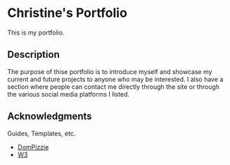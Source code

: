# Christine's Portfolio

This is my portfolio. 

## Description

The purpose of thise portfolio is to introduce myself and showcase my current and future projects to anyone who may be interested. I also have a section where people can contact me directly through the site or through the various social media platforms I listed. 

## Acknowledgments

Guides, Templates, etc.
* [DomPizzie](https://gist.github.com/DomPizzie/7a5ff55ffa9081f2de27c315f5018afc)
* [W3](https://www.w3schools.com/bootstrap4/default.asp)